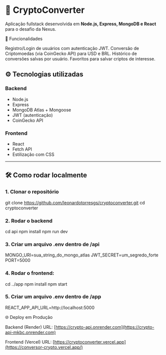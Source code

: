 # 🚀 CryptoConverter

Aplicação fullstack desenvolvida em **Node.js, Express, MongoDB e React** para o desafio da Nexus.  

🔑 Funcionalidades

Registro/Login de usuários com autenticação JWT.
Conversão de Criptomoedas (via CoinGecko API) para USD e BRL.
Histórico de conversões salvas por usuário.
Favoritos para salvar criptos de interesse.

## ⚙️ Tecnologias utilizadas
### Backend
- Node.js
- Express
- MongoDB Atlas + Mongoose
- JWT (autenticação)
- CoinGecko API

### Frontend
- React
- Fetch API
- Estilização com CSS

---

## 🛠️ Como rodar localmente

### 1. Clonar o repositório

git clone https://github.com/leonardotorresgs/cryptoconverter.git
cd cryptoconverter

### 2. Rodar o backend

cd api
npm install
npm run dev

### 3. Criar um arquivo .env dentro de /api

MONGO_URI=sua_string_do_mongo_atlas
JWT_SECRET=um_segredo_forte
PORT=5000

### 4. Rodar o frontend:

cd ../app
npm install
npm start

### 5. Criar um arquivo .env dentro de /app

REACT_APP_API_URL=http://localhost:5000

🌐 Deploy em Produção

Backend (Render)
URL: [https://crypto-api.onrender.com](https://crypto-api-mkbc.onrender.com)

Frontend (Vercel)
URL: [https://cryptoconverter.vercel.app](https://conversor-crypto.vercel.app/)

